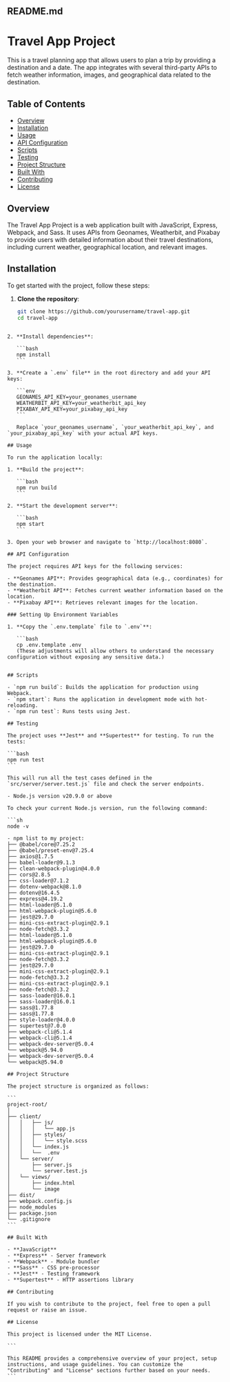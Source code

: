 ## README.md

# Travel App Project

This is a travel planning app that allows users to plan a trip by providing a destination and a date. The app integrates with several third-party APIs to fetch weather information, images, and geographical data related to the destination.

## Table of Contents

- [Overview](#overview)
- [Installation](#installation)
- [Usage](#usage)
- [API Configuration](#api-configuration)
- [Scripts](#scripts)
- [Testing](#testing)
- [Project Structure](#project-structure)
- [Built With](#built-with)
- [Contributing](#contributing)
- [License](#license)

## Overview

The Travel App Project is a web application built with JavaScript, Express, Webpack, and Sass. It uses APIs from Geonames, Weatherbit, and Pixabay to provide users with detailed information about their travel destinations, including current weather, geographical location, and relevant images.

## Installation

To get started with the project, follow these steps:

1. **Clone the repository**:

   ```bash
   git clone https://github.com/yourusername/travel-app.git
   cd travel-app
   ```

````

2. **Install dependencies**:

   ```bash
   npm install
   ```

3. **Create a `.env` file** in the root directory and add your API keys:

   ```env
   GEONAMES_API_KEY=your_geonames_username
   WEATHERBIT_API_KEY=your_weatherbit_api_key
   PIXABAY_API_KEY=your_pixabay_api_key
   ```

   Replace `your_geonames_username`, `your_weatherbit_api_key`, and `your_pixabay_api_key` with your actual API keys.

## Usage

To run the application locally:

1. **Build the project**:

   ```bash
   npm run build
   ```

2. **Start the development server**:

   ```bash
   npm start
   ```

3. Open your web browser and navigate to `http://localhost:8080`.

## API Configuration

The project requires API keys for the following services:

- **Geonames API**: Provides geographical data (e.g., coordinates) for the destination.
- **Weatherbit API**: Fetches current weather information based on the location.
- **Pixabay API**: Retrieves relevant images for the location.

### Setting Up Environment Variables

1. **Copy the `.env.template` file to `.env`**:

   ```bash
   cp .env.template .env
   (These adjustments will allow others to understand the necessary configuration without exposing any sensitive data.)


## Scripts

- `npm run build`: Builds the application for production using Webpack.
- `npm start`: Runs the application in development mode with hot-reloading.
- `npm run test`: Runs tests using Jest.

## Testing

The project uses **Jest** and **Supertest** for testing. To run the tests:

```bash
npm run test
```

This will run all the test cases defined in the `src/server/server.test.js` file and check the server endpoints.

- Node.js version v20.9.0 or above

To check your current Node.js version, run the following command:

```sh
node -v

- npm list to my project:
├── @babel/core@7.25.2
├── @babel/preset-env@7.25.4
├── axios@1.7.5
├── babel-loader@9.1.3
├── clean-webpack-plugin@4.0.0
├── cors@2.8.5
├── css-loader@7.1.2
├── dotenv-webpack@8.1.0
├── dotenv@16.4.5
├── express@4.19.2
├── html-loader@5.1.0
├── html-webpack-plugin@5.6.0
├── jest@29.7.0
├── mini-css-extract-plugin@2.9.1
├── node-fetch@3.3.2
├── html-loader@5.1.0
├── html-webpack-plugin@5.6.0
├── jest@29.7.0
├── mini-css-extract-plugin@2.9.1
├── node-fetch@3.3.2
├── jest@29.7.0
├── mini-css-extract-plugin@2.9.1
├── node-fetch@3.3.2
├── mini-css-extract-plugin@2.9.1
├── node-fetch@3.3.2
├── sass-loader@16.0.1
├── sass-loader@16.0.1
├── sass@1.77.8
├── sass@1.77.8
├── style-loader@4.0.0
├── supertest@7.0.0
├── webpack-cli@5.1.4
├── webpack-cli@5.1.4
├── webpack-dev-server@5.0.4
└── webpack@5.94.0
├── webpack-dev-server@5.0.4
└── webpack@5.94.0

## Project Structure

The project structure is organized as follows:

```
project-root/
│
├── client/
│   │   ├── js/
│   │   │   └── app.js
│   │   ├── styles/
│   │   │   └── style.scss
│   │   └── index.js
│   │   └──  .env
│   └── server/
│       ├── server.js
│       └── server.test.js
│   └── views/
│       ├── index.html
│       └── image
├── dist/
├── webpack.config.js
├── node_modules
├── package.json
└── .gitignore
```

## Built With

- **JavaScript**
- **Express** - Server framework
- **Webpack** - Module bundler
- **Sass** - CSS pre-processor
- **Jest** - Testing framework
- **Supertest** - HTTP assertions library

## Contributing

If you wish to contribute to the project, feel free to open a pull request or raise an issue.

## License

This project is licensed under the MIT License.

```

This README provides a comprehensive overview of your project, setup instructions, and usage guidelines. You can customize the "Contributing" and "License" sections further based on your needs.
```
````
